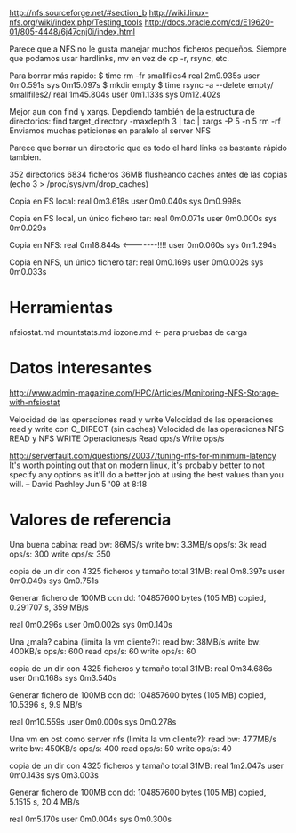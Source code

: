 http://nfs.sourceforge.net/#section_b
http://wiki.linux-nfs.org/wiki/index.php/Testing_tools
http://docs.oracle.com/cd/E19620-01/805-4448/6j47cnj0i/index.html

Parece que a NFS no le gusta manejar muchos ficheros pequeños.
Siempre que podamos usar hardlinks, mv en vez de cp -r, rsync, etc.

Para borrar más rapido:
$ time rm -fr smallfiles4
real    2m9.935s
user    0m0.591s
sys     0m15.097s
$ mkdir empty
$ time rsync -a --delete empty/ smallfiles2/
real    1m45.804s
user    0m1.133s
sys     0m12.402s

Mejor aun con find y xargs. Depdiendo también de la estructura de directorios:
find target_directory -maxdepth 3 | tac | xargs -P 5 -n 5 rm -rf
Enviamos muchas peticiones en paralelo al server NFS

Parece que borrar un directorio que es todo el hard links es bastanta rápido tambien.


352 directorios
6834 ficheros
36MB
flusheando caches antes de las copias (echo 3 > /proc/sys/vm/drop_caches)

Copia en FS local:
real    0m3.618s
user    0m0.040s
sys     0m0.998s


Copia en FS local, un único fichero tar:
real    0m0.071s
user    0m0.000s
sys     0m0.029s


Copia en NFS:
real    0m18.844s  <-------!!!!
user    0m0.060s
sys     0m1.294s


Copia en NFS, un único fichero tar:
real    0m0.169s
user    0m0.002s
sys     0m0.033s



# Herramientas
nfsiostat.md
mountstats.md
iozone.md <- para pruebas de carga

# Datos interesantes
http://www.admin-magazine.com/HPC/Articles/Monitoring-NFS-Storage-with-nfsiostat

Velocidad de las operaciones read y write
Velocidad de las operaciones read y write con O_DIRECT (sin caches)
Velocidad de las operaciones NFS READ y NFS WRITE
Operaciones/s
Read ops/s
Write ops/s



http://serverfault.com/questions/20037/tuning-nfs-for-minimum-latency
It's worth pointing out that on modern linux, it's probably better to not specify any options as it'll do a better job at using the best values than you will. – David Pashley Jun 5 '09 at 8:18



# Valores de referencia
Una buena cabina:
read bw: 86MS/s
write bw: 3.3MB/s
ops/s: 3k
read ops/s: 300
write ops/s: 350

copia de un dir con 4325 ficheros y tamaño total 31MB:
real    0m8.397s
user    0m0.049s
sys     0m0.751s

Generar fichero de 100MB con dd:
104857600 bytes (105 MB) copied, 0.291707 s, 359 MB/s

real    0m0.296s
user    0m0.002s
sys     0m0.140s





Una ¿mala? cabina (limita la vm cliente?):
read bw: 38MB/s
write bw: 400KB/s
ops/s: 600
read ops/s: 60
write ops/s: 60

copia de un dir con 4325 ficheros y tamaño total 31MB: 
real    0m34.686s
user    0m0.168s
sys     0m3.540s

Generar fichero de 100MB con dd:
104857600 bytes (105 MB) copied, 10.5396 s, 9.9 MB/s

real    0m10.559s
user    0m0.000s
sys     0m0.278s





Una vm en ost como server nfs (limita la vm cliente?):
read bw: 47.7MB/s
write bw: 450KB/s
ops/s: 400
read ops/s: 50
write ops/s: 40

copia de un dir con 4325 ficheros y tamaño total 31MB: 
real    1m2.047s
user    0m0.143s
sys     0m3.003s

Generar fichero de 100MB con dd:
104857600 bytes (105 MB) copied, 5.1515 s, 20.4 MB/s

real    0m5.170s
user    0m0.004s
sys     0m0.300s

